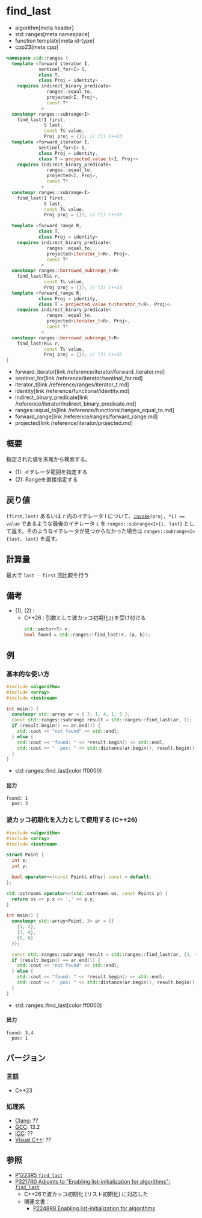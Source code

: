 # find_last
* algorithm[meta header]
* std::ranges[meta namespace]
* function template[meta id-type]
* cpp23[meta cpp]

```cpp
namespace std::ranges {
  template <forward_iterator I,
            sentinel_for<I> S,
            class T,
            class Proj = identity>
    requires indirect_binary_predicate<
               ranges::equal_to,
               projected<I, Proj>,
               const T*
             >
  constexpr ranges::subrange<I>
    find_last(I first,
              S last,
              const T& value,
              Proj proj = {}); // (1) C++23
  template <forward_iterator I,
            sentinel_for<I> S,
            class Proj = identity,
            class T = projected_value_t<I, Proj>>
    requires indirect_binary_predicate<
               ranges::equal_to,
               projected<I, Proj>,
               const T*
             >
  constexpr ranges::subrange<I>
    find_last(I first,
              S last,
              const T& value,
              Proj proj = {}); // (1) C++26

  template <forward_range R,
            class T,
            class Proj = identity>
    requires indirect_binary_predicate<
               ranges::equal_to,
               projected<iterator_t<R>, Proj>,
               const T*
             >
  constexpr ranges::borrowed_subrange_t<R>
    find_last(R&& r,
              const T& value,
              Proj proj = {}); // (2) C++23
  template <forward_range R,
            class Proj = identity,
            class T = projected_value_t<iterator_t<R>, Proj>>
    requires indirect_binary_predicate<
               ranges::equal_to,
               projected<iterator_t<R>, Proj>,
               const T*
             >
  constexpr ranges::borrowed_subrange_t<R>
    find_last(R&& r,
              const T& value,
              Proj proj = {}); // (2) C++26
}
```
* forward_iterator[link /reference/iterator/forward_iterator.md]
* sentinel_for[link /reference/iterator/sentinel_for.md]
* iterator_t[link /reference/ranges/iterator_t.md]
* identity[link /reference/functional/identity.md]
* indirect_binary_predicate[link /reference/iterator/indirect_binary_predicate.md]
* ranges::equal_to[link /reference/functional/ranges_equal_to.md]
* forward_range[link /reference/ranges/forward_range.md]
* projected[link /reference/iterator/projected.md]

## 概要
指定された値を末尾から検索する。

- (1): イテレータ範囲を指定する
- (2): Rangeを直接指定する


## 戻り値
`[first,last)` あるいは `r` 内のイテレータ i について、[`invoke`](/reference/functional/invoke.md)`(proj, *i) == value` であるような最後のイテレータ `i` を `ranges::subrange<I>{i, last}` として返す。そのようなイテレータが見つからなかった場合は `ranges::subrange<I>{last, last}` を返す。

## 計算量
最大で `last - first` 回比較を行う


## 備考
- (1), (2) :
    - C++26 : 引数として波カッコ初期化`{}`を受け付ける
        ```cpp
        std::vector<T> v;
        bool found = std::ranges::find_last(r, {a, b});
        ```


## 例
### 基本的な使い方
```cpp example
#include <algorithm>
#include <array>
#include <iostream>

int main() {
  constexpr std::array ar = { 3, 1, 4, 1, 5 };
  const std::ranges::subrange result = std::ranges::find_last(ar, 1);
  if (result.begin() == ar.end()) {
    std::cout << "not found" << std::endl;
  } else {
    std::cout << "found: " << *result.begin() << std::endl;
    std::cout << "  pos: " << std::distance(ar.begin(), result.begin()) << std::endl;
  }
}
```
* std::ranges::find_last[color ff0000]

#### 出力
```
found: 1
  pos: 3
```

### 波カッコ初期化を入力として使用する (C++26)
```cpp example
#include <algorithm>
#include <array>
#include <iostream>

struct Point {
  int x;
  int y;

  bool operator==(const Point& other) const = default;
};

std::ostream& operator<<(std::ostream& os, const Point& p) {
  return os << p.x << ',' << p.y;
}

int main() {
  constexpr std::array<Point, 3> ar = {{
    {1, 2},
	{3, 4},
	{5, 6}
  }};

  const std::ranges::subrange result = std::ranges::find_last(ar, {3, 4});
  if (result.begin() == ar.end()) {
    std::cout << "not found" << std::endl;
  } else {
    std::cout << "found: " << *result.begin() << std::endl;
    std::cout << "  pos: " << std::distance(ar.begin(), result.begin()) << std::endl;
  }
}
```
* std::ranges::find_last[color ff0000]

#### 出力
```
found: 3,4
  pos: 1
```


## バージョン
### 言語
- C++23

### 処理系
- [Clang](/implementation.md#clang): ??
- [GCC](/implementation.md#gcc): 13.2
- [ICC](/implementation.md#icc): ??
- [Visual C++](/implementation.md#visual_cpp): ??

## 参照
- [P1223R5 `find_last`](https://www.open-std.org/jtc1/sc22/wg21/docs/papers/2022/p1223r5.pdf)
- [P3217R0 Adjoints to "Enabling list-initialization for algorithms": `find_last`](https://open-std.org/jtc1/sc22/wg21/docs/papers/2024/p3217r0.html)
    - C++26で波カッコ初期化 (リスト初期化) に対応した
    - 関連文書：
        - [P2248R8 Enabling list-initialization for algorithms](https://open-std.org/jtc1/sc22/wg21/docs/papers/2024/p2248r8.html)
